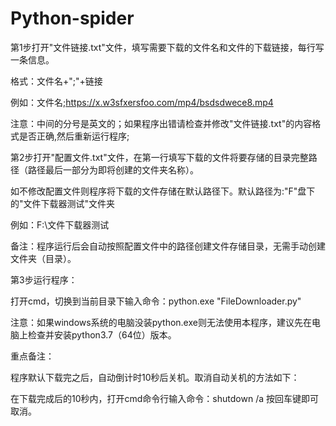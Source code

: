 # Python-spider
第1步打开"文件链接.txt"文件，填写需要下载的文件名和文件的下载链接，每行写一条信息。

格式：文件名+";"+链接

例如：文件名;https://x.w3sfxersfoo.com/mp4/bsdsdwece8.mp4

注意：中间的分号是英文的；如果程序出错请检查并修改"文件链接.txt"的内容格式是否正确,然后重新运行程序;

第2步打开"配置文件.txt"文件，在第一行填写下载的文件将要存储的目录完整路径（路径最后一部分为即将创建的文件夹名称）。

如不修改配置文件则程序将下载的文件存储在默认路径下。默认路径为:"F"盘下的"文件下载器测试"文件夹

例如：F:\文件下载器测试

备注：程序运行后会自动按照配置文件中的路径创建文件存储目录，无需手动创建文件夹（目录）。

第3步运行程序：

打开cmd，切换到当前目录下输入命令：python.exe "FileDownloader.py"

注意：如果windows系统的电脑没装python.exe则无法使用本程序，建议先在电脑上检查并安装python3.7（64位）版本。

重点备注：

程序默认下载完之后，自动倒计时10秒后关机。取消自动关机的方法如下：

在下载完成后的10秒内，打开cmd命令行输入命令：shutdown /a 按回车键即可取消。




